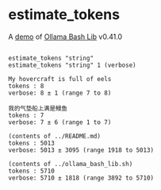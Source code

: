 # estimate_tokens

A [demo](../README.md#demos) of [Ollama Bash Lib](https://github.com/attogram/ollama-bash-lib) v0.41.0
```

estimate_tokens "string"
estimate_tokens "string" 1 (verbose)

My hovercraft is full of eels
tokens : 8
verbose: 8 ± 1 (range 7 to 8)

我的气垫船上满是鳗鱼
tokens : 7
verbose: 7 ± 6 (range 1 to 7)

(contents of ../README.md)
tokens : 5013
verbose: 5013 ± 3095 (range 1918 to 5013)

(contents of ../ollama_bash_lib.sh)
tokens : 5710
verbose: 5710 ± 1818 (range 3892 to 5710)
```
